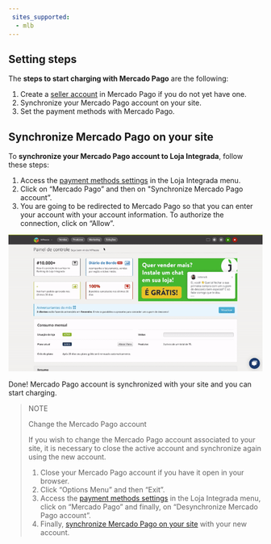 ```yaml
---
 sites_supported:
  - mlb
---
```


## Setting steps

The **steps to start charging with Mercado Pago** are the following:

1. Create a [seller account](https://www.mercadopago.com.br/activities) in Mercado Pago if you do not yet have one.
2. Synchronize your Mercado Pago account on your site.
3. Set the payment methods with Mercado Pago.

## Synchronize Mercado Pago on your site

To **synchronize your Mercado Pago account to Loja Integrada**, follow these steps:

1. Access the [payment methods settings](https://app.lojaintegrada.com.br/painel/configuracao/pagamento/listar) in the Loja Integrada menu.
2. Click on “Mercado Pago” and then on "Synchronize Mercado Pago account”.
3. You are going to be redirected to Mercado Pago so that you can enter your account with your account information. To authorize the connection, click on “Allow”.

![Installing Mercado Pago - Loja Integrada](/images/lojaintegrada/lojaintegrada-connect-1.gif)

Done! Mercado Pago account is synchronized with your site and you can start charging.

> NOTE
>
> Change the Mercado Pago account
>
> If you wish to change the Mercado Pago account associated to your site, it is necessary to close the active account and synchronize again using the new account.
> 1. Close your Mercado Pago account if you have it open in your browser.
> 2. Click “Options Menu” and then “Exit”.
> 3. Access the [payment methods settings](https://app.lojaintegrada.com.br/painel/configuracao/pagamento/listar) in the Loja Integrada menu, click on “Mercado Pago” and finally, on “Desynchronize Mercado Pago account”.
> 4. Finally, [synchronize Mercado Pago on your site](#bookmark_synchronize_mercado_pago_on_your_site) with your new account.